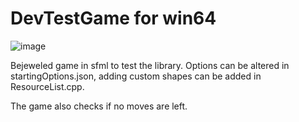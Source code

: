 # DevTestGame for win64

![image](https://user-images.githubusercontent.com/96058413/162043521-f7b436c0-3490-4ef4-8afb-4b9126322c9b.png)


Bejeweled game in sfml to test the library. Options can be altered in startingOptions.json, adding custom shapes can be added in ResourceList.cpp. 

The game also checks if no moves are left.
